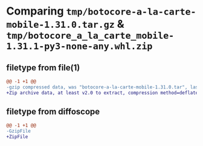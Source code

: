 # Comparing `tmp/botocore-a-la-carte-mobile-1.31.0.tar.gz` & `tmp/botocore_a_la_carte_mobile-1.31.1-py3-none-any.whl.zip`

## filetype from file(1)

```diff
@@ -1 +1 @@
-gzip compressed data, was "botocore-a-la-carte-mobile-1.31.0.tar", last modified: Fri Jul  7 01:44:04 2023, max compression
+Zip archive data, at least v2.0 to extract, compression method=deflate
```

## filetype from diffoscope

```diff
@@ -1 +1 @@
-GzipFile
+ZipFile
```

